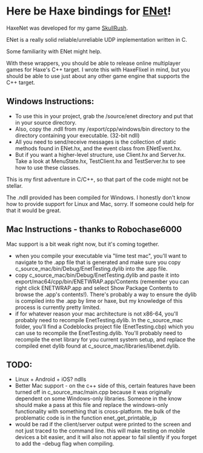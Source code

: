 # Here be Haxe bindings for [ENet](https://github.com/lsalzman/enet)!

HaxeNet was developed for my game [SkullRush](https://github.com/Ohmnivore/SkullRush).

ENet is a really solid reliable/unreliable UDP implementation written in C.

Some familiarity with ENet might help.

With these wrappers, you should be able to release online multiplayer games for Haxe's C++ target.
I wrote this with HaxeFlixel in mind, but you should be able to use just about any other game engine that supports the C++ target.

## Windows Instructions:

* To use this in your project, grab the /source/enet directory and put that in your source directory.
* Also, copy the .ndll from my /export/cpp/windows/bin directory to the directory containing your executable. (32-bit ndll)
* All you need to send/receive messages is the collection of static methods found in ENet.hx, and the event class from ENetEvent.hx.
* But if you want a higher-level structure, use Client.hx and Server.hx. Take a look at MenuState.hx, TestClient.hx and TestServer.hx to see how to use these classes.

This is my first adventure in C/C++, so that part of the code might not be stellar.

The .ndll provided has been compiled for Windows. I honestly don't know how to provide support for Linux and Mac, sorry. If someone could help for that it would be great.

## Mac Instructions - thanks to Robochase6000

Mac support is a bit weak right now, but it's coming together.

* when you compile your executable via "lime test mac", you'll want to navigate to the .app file that is generated and make sure you copy c_source_mac/bin/Debug/EnetTesting.dylib into the .app file.  
* copy c_source_mac/bin/Debug/EnetTesting.dylib and paste it into export/mac64/cpp/bin/ENETWRAP.app/Contents (remember you can right click ENETWRAP.app and select Show Package Contents to browse the .app's contents!). There's probably a way to ensure the dylib is compiled into the .app by lime or haxe, but my knowledge of this process is currently pretty limited.
* if for whatever reason your mac architecture is not x86-64, you'll probably need to recompile EnetTesting.dylib. In the c_source_mac folder, you'll find a Codeblocks project file (EnetTesting.cbp) which you can use to recompile the EnetTesting.dylib.  You'll probably need to recompile the enet library for you current system setup, and replace the compiled enet dylib found at c_source_mac/libraries/libenet.dylib.

## TODO:
* Linux + Android + iOS? ndlls
* Better Mac support - on the c++ side of this, certain features have been turned off in c_source_mac/main.cpp because it was originally dependent on some Windows-only libraries. Someone in the know should make a pass at this file and replace the windows-only functionality with something that is cross-platform. the bulk of the problematic code is in the function enet_get_printable_ip
* would be rad if the client/server output were printed to the screen and not just traced to the command line.  this will make testing on mobile devices a bit easier, and it will also not appear to fail silently if you forget to add the -debug flag when compiling.
